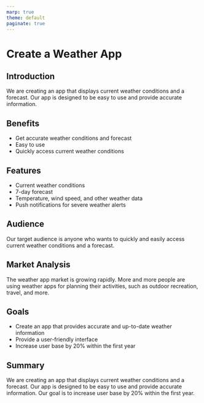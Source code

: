 ```yaml
---
marp: true
theme: default
paginate: true
---
```

# Create a Weather App

## Introduction

We are creating an app that displays current weather conditions and a forecast. Our app is designed to be easy to use and provide accurate information. 

## Benefits 

* Get accurate weather conditions and forecast
* Easy to use
* Quickly access current weather conditions

## Features 

* Current weather conditions
* 7-day forecast
* Temperature, wind speed, and other weather data
* Push notifications for severe weather alerts

## Audience 

Our target audience is anyone who wants to quickly and easily access current weather conditions and a forecast. 

## Market Analysis

The weather app market is growing rapidly. More and more people are using weather apps for planning their activities, such as outdoor recreation, travel, and more. 

## Goals

* Create an app that provides accurate and up-to-date weather information
* Provide a user-friendly interface
* Increase user base by 20% within the first year

## Summary 

We are creating an app that displays current weather conditions and a forecast. Our app is designed to be easy to use and provide accurate information. Our goal is to increase user base by 20% within the first year.
  